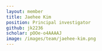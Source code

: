 ```yaml
---
layout: member
title: Jaehee Kim
position: Principal investigator
github: jk2236
scholar: pOOe-o4AAAAJ
image: /images/team/jaehee-kim.png
---
```


